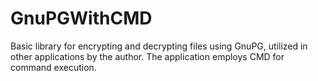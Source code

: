 # GnuPGWithCMD
Basic library for encrypting and decrypting files using GnuPG, utilized in other applications by the author. The application employs CMD for command execution.
